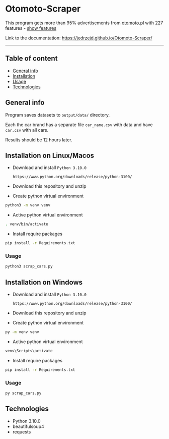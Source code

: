 # Otomoto-Scraper

This program gets more than 95% advertisements from [otomoto.pl](https://otomoto.pl) with 227 features - [show features](feats.txt)

Link to the documentation: https://jedrzejd.github.io/Otomoto-Scraper/

---

## Table of content
* [General info](#General-info)
* [Installation](#Installation)
* [Usage](#Usage)
* [Technologies](#technologies)

## General info

Program saves datasets to ```output/data/``` directory.

Each the car brand has a separate file ```car_name.csv``` with data and have ```car.csv``` with all cars.

Results should be 12 hours later.



## Installation on Linux/Macos

* Download and install `Python 3.10.0`

    ```
    https://www.python.org/downloads/release/python-3100/
    ```
* Download this repository and unzip


* Create python virtual environment

```bash
python3 -m venv venv
```

* Active python virtual environment

```bash
. venv/bin/activate
```

* Install require packages

```bash
pip install -r Requirements.txt
```

### Usage

```bash
python3 scrap_cars.py
```

## Installation on Windows

* Download and install `Python 3.10.0`

    ```
    https://www.python.org/downloads/release/python-3100/
    ```
* Download this repository and unzip


* Create python virtual environment

```bash
py -m venv venv
```

* Active python virtual environment

```bash
venv\Scripts\activate
```

* Install require packages

```bash
pip install -r Requirements.txt
```

### Usage

```bash
py scrap_cars.py
```

## Technologies
- Python 3.10.0
- beautifulsoup4
- requests
